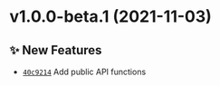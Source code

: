# v1.0.0-beta.1 (2021-11-03)

## ✨ New Features

- [`40c9214`](https://github.com/TomokiMiyauci/bitflyer-client/commit/40c9214) Add public API functions
